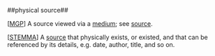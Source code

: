 ##physical source##

\[[MGP](SOURCES.md#MGP)\] A source viewed via a [medium](medium.md); see [source](source.md).

\[[STEMMA](SOURCES.md#STEMMA)\] A [source](source.md) that physically exists, or existed, and that can be referenced by its details, e.g. date, author, title, and so on. 
